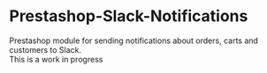 # Prestashop-Slack-Notifications
Prestashop module for sending notifications about orders, carts and customers to Slack.  
This is a work in progress

